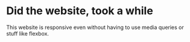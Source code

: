 # Did the website, took a while

This website is responsive even without having to use media queries or stuff like flexbox.
